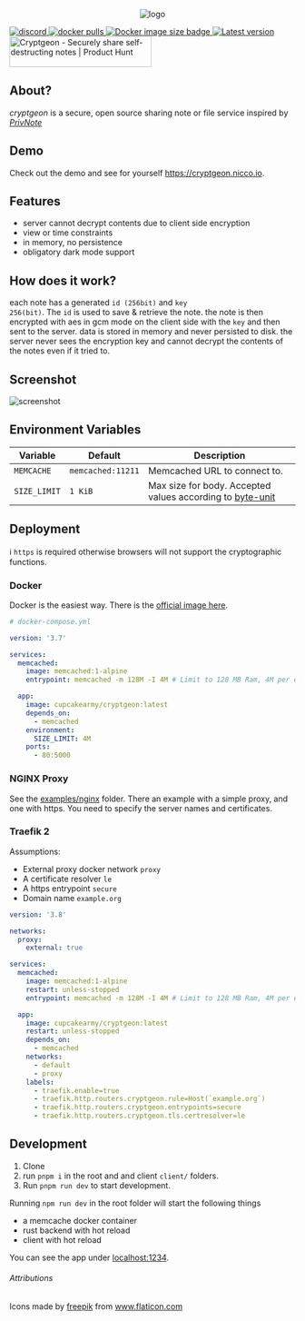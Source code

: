 <p align="center">
  <img src="./design/Github.png" alt="logo">
</p>

<a href="https://discord.gg/nuby6RnxZt">
  <img alt="discord" src="https://img.shields.io/discord/252403122348097536?style=for-the-badge" />
  <img alt="docker pulls" src="https://img.shields.io/docker/pulls/cupcakearmy/cryptgeon?style=for-the-badge" />
  <img alt="Docker image size badge" src="https://img.shields.io/docker/image-size/cupcakearmy/cryptgeon?style=for-the-badge" />
  <img alt="Latest version" src="https://img.shields.io/github/v/release/cupcakearmy/cryptgeon?style=for-the-badge" />
</a>

<br/>
<a href="https://www.producthunt.com/posts/cryptgeon?utm_source=badge-featured&utm_medium=badge&utm_souce=badge-cryptgeon" target="_blank"><img src="https://api.producthunt.com/widgets/embed-image/v1/featured.svg?post_id=295189&theme=light" alt="Cryptgeon - Securely share self-destructing notes | Product Hunt" style="width: 250px; height: 54px;" width="250" height="54" /></a>
<br/>

## About?

_cryptgeon_ is a secure, open source sharing note or file service inspired by [_PrivNote_](https://privnote.com)

## Demo

Check out the demo and see for yourself https://cryptgeon.nicco.io.

## Features

- server cannot decrypt contents due to client side encryption
- view or time constraints
- in memory, no persistence
- obligatory dark mode support

## How does it work?

each note has a generated <code>id (256bit)</code> and <code>key 256(bit)</code>. The
<code>id</code>
is used to save & retrieve the note. the note is then encrypted with aes in gcm mode on the
client side with the <code>key</code> and then sent to the server. data is stored in memory and
never persisted to disk. the server never sees the encryption key and cannot decrypt the contents
of the notes even if it tried to.

## Screenshot

![screenshot](./design/Screens.png)

## Environment Variables

| Variable     | Default           | Description                                                                             |
| ------------ | ----------------- | --------------------------------------------------------------------------------------- |
| `MEMCACHE`   | `memcached:11211` | Memcached URL to connect to.                                                            |
| `SIZE_LIMIT` | `1 KiB`           | Max size for body. Accepted values according to [byte-unit](https://docs.rs/byte-unit/) |

## Deployment

ℹ️ `https` is required otherwise browsers will not support the cryptographic functions.

### Docker

Docker is the easiest way. There is the [official image here](https://hub.docker.com/r/cupcakearmy/cryptgeon).

```yaml
# docker-compose.yml

version: '3.7'

services:
  memcached:
    image: memcached:1-alpine
    entrypoint: memcached -m 128M -I 4M # Limit to 128 MB Ram, 4M per entry, customize at free will.

  app:
    image: cupcakearmy/cryptgeon:latest
    depends_on:
      - memcached
    environment:
      SIZE_LIMIT: 4M
    ports:
      - 80:5000
```

### NGINX Proxy

See the [examples/nginx](https://github.com/cupcakearmy/cryptgeon/tree/main/examples/nginx) folder. There an example with a simple proxy, and one with https. You need to specify the server names and certificates.

### Traefik 2

Assumptions:

- External proxy docker network `proxy`
- A certificate resolver `le`
- A https entrypoint `secure`
- Domain name `example.org`

```yaml
version: '3.8'

networks:
  proxy:
    external: true

services:
  memcached:
    image: memcached:1-alpine
    restart: unless-stopped
    entrypoint: memcached -m 128M -I 4M # Limit to 128 MB Ram, 4M per entry, customize at free will.

  app:
    image: cupcakearmy/cryptgeon:latest
    restart: unless-stopped
    depends_on:
      - memcached
    networks:
      - default
      - proxy
    labels:
      - traefik.enable=true
      - traefik.http.routers.cryptgeon.rule=Host(`example.org`)
      - traefik.http.routers.cryptgeon.entrypoints=secure
      - traefik.http.routers.cryptgeon.tls.certresolver=le
```

## Development

1. Clone
2. run `pnpm i` in the root and and client `client/` folders.
3. Run `pnpm run dev` to start development.

Running `npm run dev` in the root folder will start the following things

- a memcache docker container
- rust backend with hot reload
- client with hot reload

You can see the app under [localhost:1234](http://localhost:1234).

###### Attributions

Icons made by <a href="https://www.freepik.com" title="Freepik">freepik</a> from <a href="https://www.flaticon.com/" title="Flaticon">www.flaticon.com</a>
